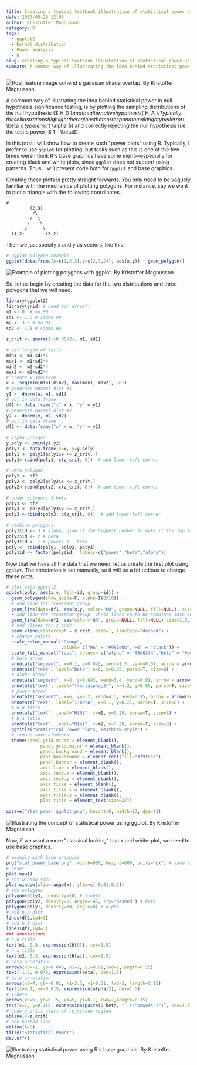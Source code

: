```yaml
---
title: Creating a typical textbook illustration of statistical power using either ggplot or base graphics
date: 2013-05-26 12:03
author: Kristoffer Magnusson
category: R
tags: 
  - ggplot2
  - Normal distribution
  - Power analysis
  - R
slug: creating-a-typical-textbook-illustration-of-statistical-power-using-either-ggplot-or-base-graphics
summary: A common way of illustrating the idea behind statistical power in null hypothesis significance testing, is by plotting the sampling distributions of the null hypothesis and the alternative hypothesis. Typically, these illustrations highlight the regions that correspond to making a type II error, type I error and correctly rejecting the null hypothesis (i.e. the test’s power). In this post I will show how to create such “power plots” using both ggplot and R’s base graphics.
---
```


![Post feature image cohend s gaussian shade overlap. By Kristoffer Magnusson](./img/stat_power_plots_featured_image1.jpg)

A common way of illustrating the idea behind statistical power in null
hypothesis significance testing, is by plotting the sampling
distributions of the null hypothesis ($ H_0 $) and the
alternative hypothesis ($ H_A $). Typically, these illustrations
highlight the regions that correspond to making a type II error ($ 
\beta $), type I error ($ \alpha $) and correctly rejecting the
null hypothesis (i.e. the test's power; $ 1 - \beta$).

In this post I will show how to create such "power plots" using R.
Typically, I prefer to use `ggplot` for plotting, but tasks such as this
is one of the few times were I think R's base graphics have some
merit—especially for creating black and white plots, since `ggplot` does
not support using patterns. Thus, I will present code both for `ggplot`
and base graphics.

Creating these plots is pretty straight forwards. You only need to be
vaguely familiar with the mechanics of plotting polygons. For instance,
say we want to plot a triangle with the following coordinates.

```  
#                 
         (2,3)
          /\
         /  \
        /    \
       /      \
  (1,2) ------ (3,2)
```

Then we just specify x and y as vectors, like this:  

```r
# ggplot polygon example
ggplot(data.frame(x=c(1,2,3),y=c(2,3,2)), aes(x,y)) + geom_polygon()
```

![Example of plotting polygons with ggplot. By Kristoffer Magnusson](./img/polygon_ggplot_example.png) 

So, let us begin by creating the data for the two distributions and
three polygons that we will need.  

```r
library(ggplot2)
library(grid) # need for arrow()
m1 <- 0  # mu H0
sd1 <- 1.5 # sigma H0
m2 <- 3.5 # mu HA
sd2 <- 1.5 # sigma HA
 
z_crit <- qnorm(1-(0.05/2), m1, sd1)
 
# set length of tails
min1 <- m1-sd1*4
max1 <- m1+sd1*4
min2 <- m2-sd2*4
max2 <- m2+sd2*4          
# create x sequence
x <- seq(min(min1,min2), max(max1, max2), .01)
# generate normal dist #1
y1 <- dnorm(x, m1, sd1)
# put in data frame
df1 <- data.frame("x" = x, "y" = y1)
# generate normal dist #2
y2 <- dnorm(x, m2, sd2)
# put in data frame
df2 <- data.frame("x" = x, "y" = y2)
 
# Alpha polygon
y.poly <- pmin(y1,y2)
poly1 <- data.frame(x=x, y=y.poly)
poly1 <- poly1[poly1$x >= z_crit, ] 
poly1<-rbind(poly1, c(z_crit, 0))  # add lower-left corner
 
# Beta polygon
poly2 <- df2
poly2 <- poly2[poly2$x <= z_crit,] 
poly2<-rbind(poly2, c(z_crit, 0))  # add lower-left corner
 
# power polygon; 1-beta
poly3 <- df2
poly3 <- poly3[poly3$x >= z_crit,] 
poly3 <-rbind(poly3, c(z_crit, 0))  # add lower-left corner
 
# combine polygons. 
poly1$id <- 3 # alpha, give it the highest number to make it the top layer
poly2$id <- 2 # beta
poly3$id <- 1 # power; 1 - beta
poly <- rbind(poly1, poly2, poly3)
poly$id <- factor(poly$id,  labels=c("power","beta","alpha"))
```

Now that we have all the data that we need, let us create the first
plot using `ggplot`. The annotation is set manually, so it will be a bit
tedious to change these plots.

```r
# plot with ggplot2
ggplot(poly, aes(x,y, fill=id, group=id)) +
  geom_polygon(show_guide=F, alpha=I(8/10)) +
  # add line for treatment group
  geom_line(data=df1, aes(x,y, color="H0", group=NULL, fill=NULL), size=1.5, show_guide=F) + 
  # add line for treatment group. These lines could be combined into one dataframe.
  geom_line(data=df2, aes(color="HA", group=NULL, fill=NULL),size=1.5, show_guide=F) +
  # add vlines for z_crit
  geom_vline(xintercept = z_crit, size=1, linetype="dashed") +
  # change colors 
  scale_color_manual("Group", 
                     values= c("HA" = "#981e0b","H0" = "black")) +
  scale_fill_manual("test", values= c("alpha" = "#0d6374","beta" = "#be805e","power"="#7cecee")) +
  # beta arrow
  annotate("segment", x=0.1, y=0.045, xend=1.3, yend=0.01, arrow = arrow(length = unit(0.3, "cm")), size=1) +
  annotate("text", label="beta", x=0, y=0.05, parse=T, size=8) +
  # alpha arrow
  annotate("segment", x=4, y=0.043, xend=3.4, yend=0.01, arrow = arrow(length = unit(0.3, "cm")), size=1) +
  annotate("text", label="frac(alpha,2)", x=4.2, y=0.05, parse=T, size=8) +
  # power arrow
  annotate("segment", x=6, y=0.2, xend=4.5, yend=0.15, arrow = arrow(length = unit(0.3, "cm")), size=1) +
  annotate("text", label="1-beta", x=6.1, y=0.21, parse=T, size=8) +
  # H_0 title
  annotate("text", label="H[0]", x=m1, y=0.28, parse=T, size=8) +
  # H_a title
  annotate("text", label="H[a]", x=m2, y=0.28, parse=T, size=8) +
  ggtitle("Statistical Power Plots, Textbook-style") +
  # remove some elements
  theme(panel.grid.minor = element_blank(),
             panel.grid.major = element_blank(),
             panel.background = element_blank(),
             plot.background = element_rect(fill="#f9f0ea"),
             panel.border = element_blank(),
             axis.line = element_blank(),
             axis.text.x = element_blank(),
             axis.text.y = element_blank(),
             axis.ticks = element_blank(),
             axis.title.x = element_blank(),
             axis.title.y = element_blank(),
             plot.title = element_text(size=22))
 
ggsave("stat_power_ggplot.png", height=8, width=13, dpi=72)
```
![Illustrating the concept of statistical power using ggplot. By Kristoffer Magnusson](./img/stat_power_ggplot.png)

Now, if we want a more "classical looking" black and white-plot, we need to use base graphics. 

```r
# example with base graphics
png("stat_power_base.png", width=900, height=600, units="px") # save as png
# reset
plot.new()
# set window size
plot.window(xlim=range(x), ylim=c(-0.01,0.3))
# add polygons
polygon(poly3,  density=10) # 1-beta
polygon(poly2, density=3, angle=-45, lty="dashed") # beta
polygon(poly1, density=10, angle=0) # alpha
# add h_a dist
lines(df2,lwd=3)
# add h_0 dist
lines(df1,lwd=3)
### annotations
# h_0 title
text(m1, 0.3, expression(H[0]), cex=1.5)
# h_a title
text(m2, 0.3, expression(H[a]), cex=1.5)
# beta annotation
arrows(x0=-1, y0=0.045, x1=1, y1=0.01,lwd=2,length=0.15)
text(-1.2, 0.045, expression(beta), cex=1.5)
# beta annotation
arrows(x0=4, y0=-0.01, x1=3.5, y1=0.01, lwd=2, length=0.15)
text(x=4.1, y=-0.015, expression(alpha/2), cex=1.5)
# 1-beta 
arrows(x0=6, y0=0.15, x1=5, y1=0.1, lwd=2,length=0.15)
text(x=7, y=0.155, expression(paste(1-beta, "  (\"power\")")), cex=1.5)
# show z_crit; start of rejection region
abline(v=z_crit)
# add bottom line
abline(h=0)
title("Statistical Power")
dev.off()
```

![Illustrating statistical power using R's base graphics. By Kristoffer Magnusson](./img/stat_power_base.png)


